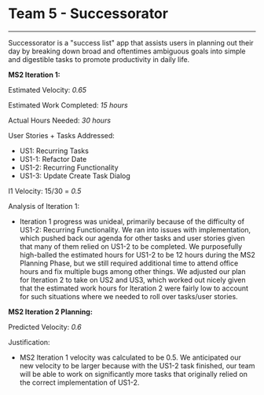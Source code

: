 # Team 5 - Successorator 

---

Successorator is a "success list" app that assists users in planning out their day by breaking down broad and oftentimes ambiguous goals into simple and digestible tasks to promote productivity in daily life.

**MS2 Iteration 1:**

Estimated Velocity: _0.65_

Estimated Work Completed: _15 hours_

Actual Hours Needed: _30 hours_

User Stories + Tasks Addressed:
- US1: Recurring Tasks
- US1-1: Refactor Date
- US1-2: Recurring Functionality
- US1-3: Update Create Task Dialog
 
I1 Velocity: 15/30 = _0.5_

Analysis of Iteration 1:
- Iteration 1 progress was unideal, primarily because of the difficulty of US1-2: Recurring Functionality. We ran into issues with implementation, which pushed back our agenda for other tasks and user stories given that many of them relied on US1-2 to be completed. We purposefully high-balled the estimated hours for US1-2 to be 12 hours during the MS2 Planning Phase, but we still required additional time to attend office hours and fix multiple bugs among other things. We adjusted our plan for Iteration 2 to take on US2 and US3, which worked out nicely given that the estimated work hours for Iteration 2 were fairly low to account for such situations where we needed to roll over tasks/user stories.

**MS2 Iteration 2 Planning:**

Predicted Velocity: _0.6_

Justification: 
- MS2 Iteration 1 velocity was calculated to be 0.5. We anticipated our new velocity to be larger because with the US1-2 task finished, our team will be able to work on significantly more tasks that originally relied on the correct implementation of US1-2.

